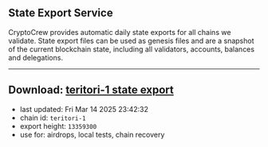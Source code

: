 ## State Export Service
CryptoCrew provides automatic daily state exports for all chains we validate. State export files can be used as genesis files and are a snapshot of the current blockchain state, including all validators, accounts, balances and delegations.

---
**Download: [teritori-1 state export](https://dl-eu2.ccvalidators.com/SERVICE/teritori/teritori-1_export_13359300.json)**
---

- last updated: Fri Mar 14 2025 23:42:32
- chain id: `teritori-1`
- export height: `13359300`
- use for: airdrops, local tests, chain recovery
